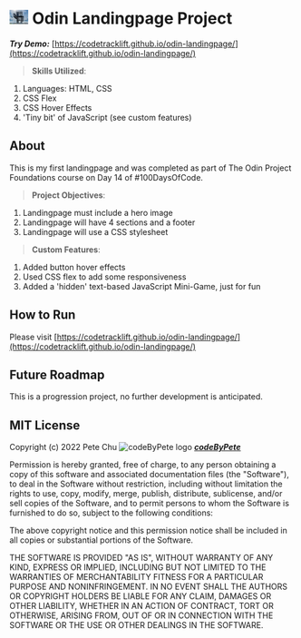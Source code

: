# <img src='./img1.jpg' height='25px'> Odin Landingpage Project

***Try Demo:*** [https://codetracklift.github.io/odin-landingpage/](https://codetracklift.github.io/odin-landingpage/)

>**Skills Utilized**:
<ol>
    <li>Languages: HTML, CSS</li>
    <li>CSS Flex</li>
    <li>CSS Hover Effects</li>
    <li>'Tiny bit' of JavaScript (see custom features)</li>
</ol>

## About
This is my first landingpage and was completed as part of The Odin Project Foundations course on Day 14 of #100DaysOfCode.

>**Project Objectives**:
<ol>
    <li>Landingpage must include a hero image</li>
    <li>Landingpage will have 4 sections and a footer</li>
    <li>Landingpage will use a CSS stylesheet</li>
</ol>

>**Custom Features**:
<ol>
    <li>Added button hover effects</li>
    <li>Used CSS flex to add some responsiveness</li>
    <li>Added a 'hidden' text-based JavaScript Mini-Game, just for fun</li>
</ol>

## How to Run
Please visit [https://codetracklift.github.io/odin-landingpage/](https://codetracklift.github.io/odin-landingpage/)

## Future Roadmap
This is a progression project, no further development is anticipated.

## MIT License

Copyright (c) 2022 Pete Chu <img src='https://www.codebypete.com/pics/pharma2code_icon.gif' alt='codeByPete logo' width='25'> ***[codeByPete](https://www.codebypete.com/)***

Permission is hereby granted, free of charge, to any person obtaining a copy of this software and associated documentation files (the "Software"), to deal in the Software without restriction, including without limitation the rights to use, copy, modify, merge, publish, distribute, sublicense, and/or sell copies of the Software, and to permit persons to whom the Software is furnished to do so, subject to the following conditions:

The above copyright notice and this permission notice shall be included in all copies or substantial portions of the Software.

THE SOFTWARE IS PROVIDED "AS IS", WITHOUT WARRANTY OF ANY KIND, EXPRESS OR IMPLIED, INCLUDING BUT NOT LIMITED TO THE WARRANTIES OF MERCHANTABILITY FITNESS FOR A PARTICULAR PURPOSE AND NONINFRINGEMENT. IN NO EVENT SHALL THE AUTHORS OR COPYRIGHT HOLDERS BE LIABLE FOR ANY CLAIM, DAMAGES OR OTHER LIABILITY, WHETHER IN AN ACTION OF CONTRACT, TORT OR OTHERWISE, ARISING FROM, OUT OF OR IN CONNECTION WITH THE SOFTWARE OR THE USE OR OTHER DEALINGS IN THE SOFTWARE.
